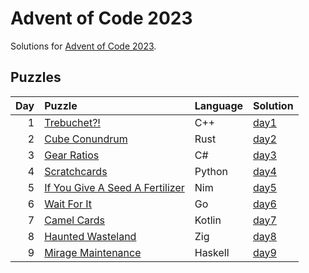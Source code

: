 # Advent of Code 2023

Solutions for [Advent of Code 2023](https://adventofcode.com/2023).

## Puzzles

| Day | Puzzle | Language | Solution |
| --: | :----- | :------- | :------- |
| 1 | [Trebuchet?!](https://adventofcode.com/2023/day/1) | C++ | [day1](https://github.com/mnajda/advent-of-code-2023/tree/main/day1) |
| 2 | [Cube Conundrum](https://adventofcode.com/2023/day/2) | Rust | [day2](https://github.com/mnajda/advent-of-code-2023/tree/main/day2) |
| 3 | [Gear Ratios](https://adventofcode.com/2023/day/3) | C# | [day3](https://github.com/mnajda/advent-of-code-2023/tree/main/day3) |
| 4 | [Scratchcards](https://adventofcode.com/2023/day/4) | Python | [day4](https://github.com/mnajda/advent-of-code-2023/tree/main/day4) |
| 5 | [If You Give A Seed A Fertilizer](https://adventofcode.com/2023/day/5) | Nim | [day5](https://github.com/mnajda/advent-of-code-2023/tree/main/day5) |
| 6 | [Wait For It](https://adventofcode.com/2023/day/6) | Go | [day6](https://github.com/mnajda/advent-of-code-2023/tree/main/day6) |
| 7 | [Camel Cards](https://adventofcode.com/2023/day/7) | Kotlin | [day7](https://github.com/mnajda/advent-of-code-2023/tree/main/day7) |
| 8 | [Haunted Wasteland](https://adventofcode.com/2023/day/8) | Zig | [day8](https://github.com/mnajda/advent-of-code-2023/tree/main/day8) |
| 9 | [Mirage Maintenance](https://adventofcode.com/2023/day/9) | Haskell | [day9](https://github.com/mnajda/advent-of-code-2023/tree/main/day9) |
